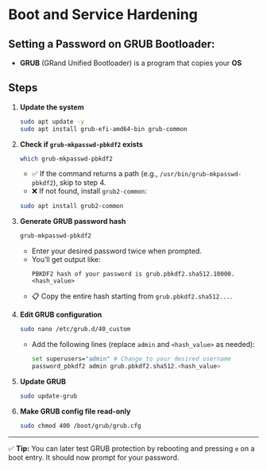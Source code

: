 # Boot and Service Hardening 

## Setting a Password on GRUB Bootloader:

- **GRUB** (GRand Unified Bootloader) is a program that copies your **OS**  

## Steps

1. **Update the system**
    ```bash
    sudo apt update -y
    sudo apt install grub-efi-amd64-bin grub-common
    ```

2. **Check if `grub-mkpasswd-pbkdf2` exists**
    ```bash
    which grub-mkpasswd-pbkdf2
    ```
    - ✅ If the command returns a path (e.g., `/usr/bin/grub-mkpasswd-pbkdf2`), skip to step 4.  
    - ❌ If not found, install `grub2-common`:
    ```bash
    sudo apt install grub2-common
    ```

3. **Generate GRUB password hash**
    ```bash
    grub-mkpasswd-pbkdf2
    ```
    - Enter your desired password twice when prompted.
    - You’ll get output like:
      ```
      PBKDF2 hash of your password is grub.pbkdf2.sha512.10000.<hash_value>
      ```
    - 📋 Copy the entire hash starting from `grub.pbkdf2.sha512...`.

4. **Edit GRUB configuration**
    ```bash
    sudo nano /etc/grub.d/40_custom
    ```
    - Add the following lines (replace `admin` and `<hash_value>` as needed):
      ```bash
      set superusers="admin" # Change to your desired username
      password_pbkdf2 admin grub.pbkdf2.sha512.<hash_value>
      ```

5. **Update GRUB**
    ```bash
    sudo update-grub
    ```

6. **Make GRUB config file read-only**
    ```bash
    sudo chmod 400 /boot/grub/grub.cfg
    ```

---

✅ **Tip:** You can later test GRUB protection by rebooting and pressing `e` on a boot entry. It should now prompt for your password.
